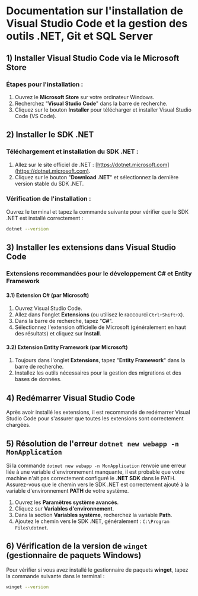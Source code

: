 # Documentation sur l'installation de Visual Studio Code et la gestion des outils .NET, Git et SQL Server

## 1) Installer Visual Studio Code via le Microsoft Store

### Étapes pour l'installation :
1. Ouvrez le **Microsoft Store** sur votre ordinateur Windows.
2. Recherchez "**Visual Studio Code**" dans la barre de recherche.
3. Cliquez sur le bouton **Installer** pour télécharger et installer Visual Studio Code (VS Code).

## 2) Installer le SDK .NET

### Téléchargement et installation du SDK .NET :
1. Allez sur le site officiel de .NET : [https://dotnet.microsoft.com](https://dotnet.microsoft.com).
2. Cliquez sur le bouton "**Download .NET**" et sélectionnez la dernière version stable du SDK .NET.

### Vérification de l'installation :
Ouvrez le terminal et tapez la commande suivante pour vérifier que le SDK .NET est installé correctement :
```bash
dotnet --version
```
## 3) Installer les extensions dans Visual Studio Code

### Extensions recommandées pour le développement C# et Entity Framework

#### 3.1) Extension C# (par Microsoft)
1. Ouvrez Visual Studio Code.
2. Allez dans l'onglet **Extensions** (ou utilisez le raccourci `Ctrl+Shift+X`).
3. Dans la barre de recherche, tapez "**C#**".
4. Sélectionnez l'extension officielle de Microsoft (généralement en haut des résultats) et cliquez sur **Install**.

#### 3.2) Extension Entity Framework (par Microsoft)
1. Toujours dans l'onglet **Extensions**, tapez "**Entity Framework**" dans la barre de recherche.
2. Installez les outils nécessaires pour la gestion des migrations et des bases de données.

## 4) Redémarrer Visual Studio Code

Après avoir installé les extensions, il est recommandé de redémarrer Visual Studio Code pour s'assurer que toutes les extensions sont correctement chargées.

## 5) Résolution de l'erreur `dotnet new webapp -n MonApplication`

Si la commande `dotnet new webapp -n MonApplication` renvoie une erreur liée à une variable d'environnement manquante, il est probable que votre machine n'ait pas correctement configuré le **.NET SDK** dans le PATH. Assurez-vous que le chemin vers le SDK .NET est correctement ajouté à la variable d'environnement **PATH** de votre système.

1. Ouvrez les **Paramètres système avancés**.
2. Cliquez sur **Variables d'environnement**.
3. Dans la section **Variables système**, recherchez la variable **Path**.
4. Ajoutez le chemin vers le SDK .NET, généralement : `C:\Program Files\dotnet`.

## 6) Vérification de la version de `winget` (gestionnaire de paquets Windows)

Pour vérifier si vous avez installé le gestionnaire de paquets **winget**, tapez la commande suivante dans le terminal :
```bash
winget --version
```
